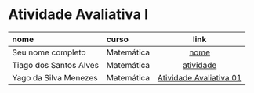 # Atividade Avaliativa I

|nome               | curso      | link  
|:------------------|:-----------|:-----:
| Seu nome completo | Matemática | [nome](https://github.com/icaro-freire/estat_2020.1/tree/main/05_atividade-avaliativa-I)
| Tiago dos Santos Alves| Matemática | [atividade](https://github.com/Tiago2332/01_atividade-avaliativa)
| Yago da Silva Menezes | Matemática | [Atividade Avaliativa 01](https://github.com/yago-menezes/01_atividade-avaliativa)
